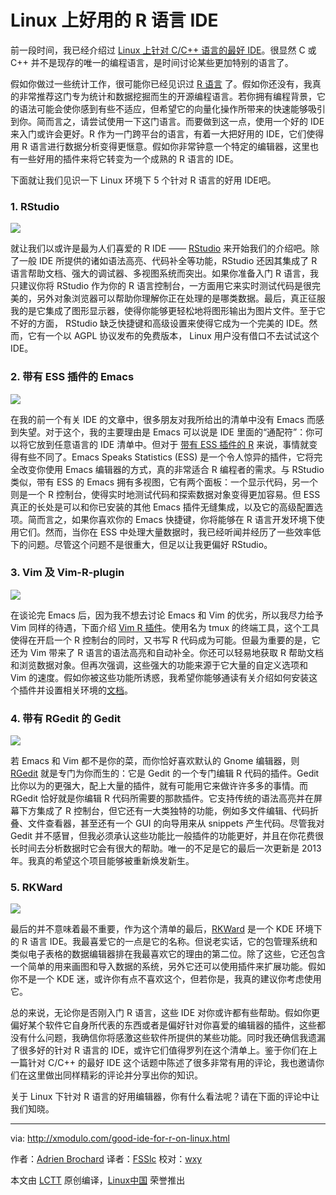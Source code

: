 Linux 上好用的 R 语言 IDE
================================================================================

前一段时间，我已经介绍过 [Linux 上针对 C/C++ 语言的最好 IDE][1]。很显然 C 或 C++ 并不是现存的唯一的编程语言，是时间讨论某些更加特别的语言了。

假如你做过一些统计工作，很可能你已经见识过 [R 语言][2] 了。假如你还没有，我真的非常推荐这门专为统计和数据挖掘而生的开源编程语言。若你拥有编程背景，它的语法可能会使你感到有些不适应，但希望它的向量化操作所带来的快速能够吸引到你。简而言之，请尝试使用一下这门语言。而要做到这一点，使用一个好的 IDE 来入门或许会更好。R 作为一门跨平台的语言，有着一大把好用的 IDE，它们使得用 R 语言进行数据分析变得更惬意。假如你非常钟意一个特定的编辑器，这里也有一些好用的插件来将它转变为一个成熟的 R 语言的 IDE。

下面就让我们见识一下 Linux 环境下 5 个针对 R 语言的好用 IDE吧。

### 1. RStudio ###

![](https://c1.staticflickr.com/1/603/22093054381_431383ab60_c.jpg)

就让我们以或许是最为人们喜爱的 R IDE —— [RStudio][3] 来开始我们的介绍吧。除了一般 IDE 所提供的诸如语法高亮、代码补全等功能，RStudio 还因其集成了 R 语言帮助文档、强大的调试器、多视图系统而突出。如果你准备入门 R 语言，我只建议你将 RStudio 作为你的 R 语言控制台，一方面用它来实时测试代码是很完美的，另外对象浏览器可以帮助你理解你正在处理的是哪类数据。最后，真正征服我的是它集成了图形显示器，使得你能够更轻松地将图形输出为图片文件。至于它不好的方面， RStudio 缺乏快捷键和高级设置来使得它成为一个完美的 IDE。然而，它有一个以 AGPL 协议发布的免费版本， Linux 用户没有借口不去试试这个 IDE。

### 2. 带有 ESS 插件的 Emacs ###

![](https://c2.staticflickr.com/6/5824/22056857776_a14a4e7e1b_c.jpg)

在我的前一个有关 IDE 的文章中，很多朋友对我所给出的清单中没有 Emacs 而感到失望。对于这个，我的主要理由是 Emacs 可以说是 IDE 里面的“通配符”：你可以将它放到任意语言的 IDE 清单中。但对于 [带有 ESS 插件的 R][4] 来说，事情就变得有些不同了。Emacs Speaks Statistics (ESS) 是一个令人惊异的插件，它将完全改变你使用 Emacs 编辑器的方式，真的非常适合 R 编程者的需求。与 RStudio 类似，带有 ESS 的 Emacs 拥有多视图，它有两个面板：一个显示代码，另一个则是一个 R 控制台，使得实时地测试代码和探索数据对象变得更加容易。但 ESS 真正的长处是可以和你已安装的其他 Emacs 插件无缝集成，以及它的高级配置选项。简而言之，如果你喜欢你的 Emacs 快捷键，你将能够在 R 语言开发环境下使用它们。然而，当你在 ESS 中处理大量数据时，我已经听闻并经历了一些效率低下的问题。尽管这个问题不是很重大，但足以让我更偏好 RStudio。

### 3. Vim 及 Vim-R-plugin ###

![](https://c1.staticflickr.com/1/680/22056923916_abe3531bb4_b.jpg)

在谈论完 Emacs 后，因为我不想去讨论 Emacs 和 Vim 的优劣，所以我尽力给予 Vim 同样的待遇，下面介绍 [Vim R 插件][5]。使用名为 tmux 的终端工具，这个工具使得在开启一个 R 控制台的同时，又书写 R 代码成为可能。但最为重要的是，它还为 Vim 带来了 R 语言的语法高亮和自动补全。你还可以轻易地获取 R 帮助文档和浏览数据对象。但再次强调，这些强大的功能来源于它大量的自定义选项和 Vim 的速度。假如你被这些功能所诱惑，我希望你能够通读有关介绍如何安装这个插件并设置相关环境的[文档][6]。

### 4. 带有 RGedit 的 Gedit ###

![](https://c1.staticflickr.com/1/761/22056923956_1413f60b42_c.jpg)

若 Emacs 和 Vim 都不是你的菜，而你恰好喜欢默认的 Gnome 编辑器，则 [RGedit][7] 就是专门为你而生的：它是 Gedit 的一个专门编辑 R 代码的插件。Gedit 比你以为的更强大，配上大量的插件，就有可能用它来做许许多多的事情。而 RGedit 恰好就是你编辑 R 代码所需要的那款插件。它支持传统的语法高亮并在屏幕下方集成了 R 控制台，但它还有一大类独特的功能，例如多文件编辑、代码折叠、文件查看器，甚至还有一个 GUI 的向导用来从 snippets 产生代码。尽管我对 Gedit 并不感冒，但我必须承认这些功能比一般插件的功能更好，并且在你花费很长时间去分析数据时它会有很大的帮助。唯一的不足是它的最后一次更新是 2013 年。我真的希望这个项目能够被重新焕发新生。

### 5. RKWard ###

![](https://c2.staticflickr.com/6/5643/21896132829_2ea8f3a320_c.jpg)

最后的并不意味着最不重要，作为这个清单的最后，[RKWard][8] 是一个 KDE 环境下的 R 语言 IDE。我最喜爱它的一点是它的名称。但说老实话，它的包管理系统和类似电子表格的数据编辑器排在我最喜欢它的理由的第二位。除了这些，它还包含一个简单的用来画图和导入数据的系统，另外它还可以使用插件来扩展功能。假如你不是一个 KDE 迷，或许你有点不喜欢这个，但若你是，我真的建议你考虑使用它。

总的来说，无论你是否刚入门 R 语言，这些 IDE 对你或许都有些帮助。假如你更偏好某个软件它自身所代表的东西或者是偏好针对你喜爱的编辑器的插件，这些都没有什么问题，我确信你将感激这些软件所提供的某些功能。同时我还确信我遗漏了很多好的针对 R 语言的 IDE，或许它们值得罗列在这个清单上。鉴于你们在上一篇针对 C/C++ 的最好 IDE 这个话题中陈述了很多非常有用的评论，我也邀请你们在这里做出同样精彩的评论并分享出你的知识。

关于 Linux 下针对 R 语言的好用编辑器，你有什么看法呢？请在下面的评论中让我们知晓。

--------------------------------------------------------------------------------

via: http://xmodulo.com/good-ide-for-r-on-linux.html

作者：[Adrien Brochard][a]
译者：[FSSlc](https://github.com/FSSlc)
校对：[wxy](https://github.com/wxy)

本文由 [LCTT](https://github.com/LCTT/TranslateProject) 原创编译，[Linux中国](https://linux.cn/) 荣誉推出

[a]:http://xmodulo.com/author/adrien
[1]:http://xmodulo.com/good-ide-for-c-cpp-linux.html
[2]:https://www.r-project.org/
[3]:https://www.rstudio.com/
[4]:http://ess.r-project.org/
[5]:http://www.vim.org/scripts/script.php?script_id=2628
[6]:http://www.lepem.ufc.br/jaa/r-plugin.html
[7]:http://rgedit.sourceforge.net/
[8]:https://rkward.kde.org/
